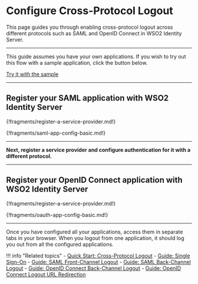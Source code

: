 # Configure Cross-Protocol Logout

This page guides you through enabling cross-protocol logout across different protocols such as SAML and OpenID Connect in WSO2 Identity Server. 

-----

This guide assumes you have your own applications. If you wish to try out this flow with a sample application, click the button below. 

<a class="samplebtn_a" href="../../../quick-starts/cross-protocol-logout-sample" rel="nofollow noopener">Try it with the sample</a>

----

## Register your SAML application with WSO2 Identity Server
{!fragments/register-a-service-provider.md!}

{!fragments/saml-app-config-basic.md!}

----

**Next, register a service provider and configure authentication for it with a different protocol.**

----

## Register your OpenID Connect application with WSO2 Identity Server

{!fragments/register-a-service-provider.md!}

{!fragments/oauth-app-config-basic.md!}

----

Once you have configured all your applications, access them in separate tabs in your browser. When you logout from one application, it should log you out from all the configured applications. 

!!! info "Related topics"
    - [Quick Start: Cross-Protocol Logout](../../../quick-starts/cross-protocol-logout-sample)
    - [Guide: Single Sign-On](../enable-single-sign-on)
    - [Guide: SAML Front-Channel Logout](../saml-front-channel-logout)
    - [Guide: SAML Back-Channel Logout](../saml-back-channel-logout)
    - [Guide: OpenID Connect Back-Channel Logout](../oidc-backchannel-logout)
    - [Guide: OpenID Connect Logout URL Redirection](../oidc-logout-url-redirection)
    <!--- - [Concept: Cross-Protocol Logout](TODO:insert-link-to-concept)-->